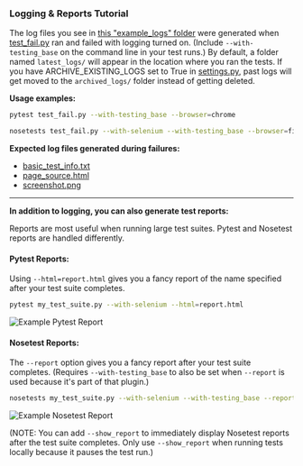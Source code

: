### Logging & Reports Tutorial

The log files you see in [this "example_logs" folder](https://github.com/seleniumbase/SeleniumBase/tree/master/examples/example_logs) were generated when [test_fail.py](https://github.com/seleniumbase/SeleniumBase/blob/master/examples/test_fail.py) ran and failed with logging turned on. (Include ``--with-testing_base`` on the command line in your test runs.) By default, a folder named ``latest_logs/`` will appear in the location where you ran the tests. If you have ARCHIVE_EXISTING_LOGS set to True in [settings.py](https://github.com/seleniumbase/SeleniumBase/blob/master/seleniumbase/config/settings.py), past logs will get moved to the ``archived_logs/`` folder instead of getting deleted.

**Usage examples:**
```bash
pytest test_fail.py --with-testing_base --browser=chrome

nosetests test_fail.py --with-selenium --with-testing_base --browser=firefox
```

**Expected log files generated during failures:**
* [basic_test_info.txt](https://github.com/seleniumbase/SeleniumBase/blob/master/examples/example_logs/basic_test_info.txt)
* [page_source.html](https://github.com/seleniumbase/SeleniumBase/blob/master/examples/example_logs/page_source.html)
* [screenshot.png](https://github.com/seleniumbase/SeleniumBase/blob/master/examples/example_logs/screenshot.png)

---
**In addition to logging, you can also generate test reports:**

Reports are most useful when running large test suites. Pytest and Nosetest reports are handled differently.

#### **Pytest Reports:**

Using ``--html=report.html`` gives you a fancy report of the name specified after your test suite completes.

```bash
pytest my_test_suite.py --with-selenium --html=report.html
```
![](https://cdn2.hubspot.net/hubfs/100006/images/PytestReport.png "Example Pytest Report")

#### **Nosetest Reports:**

The ``--report`` option gives you a fancy report after your test suite completes. (Requires ``--with-testing_base`` to also be set when ``--report`` is used because it's part of that plugin.)

```bash
nosetests my_test_suite.py --with-selenium --with-testing_base --report --browser=chrome
```
![](http://cdn2.hubspot.net/hubfs/100006/images/Test_Report_2.png "Example Nosetest Report")

(NOTE: You can add ``--show_report`` to immediately display Nosetest reports after the test suite completes. Only use ``--show_report`` when running tests locally because it pauses the test run.)